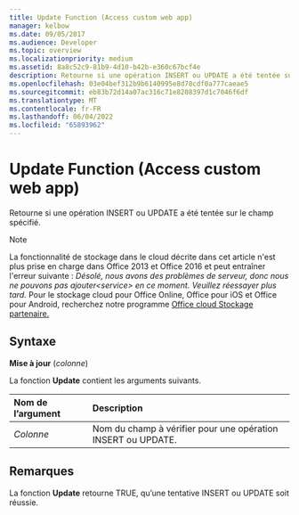 ```yaml
---
title: Update Function (Access custom web app)
manager: kelbow
ms.date: 09/05/2017
ms.audience: Developer
ms.topic: overview
ms.localizationpriority: medium
ms.assetid: 8a8c52c9-81b9-4d10-b42b-e360c67bcf4e
description: Retourne si une opération INSERT ou UPDATE a été tentée sur le champ spécifié.
ms.openlocfilehash: 03e04bef312b9b6140995e8d78cdf0a777caeae5
ms.sourcegitcommit: eb83b72d14a07ac316c71e8208397d1c7046f6df
ms.translationtype: MT
ms.contentlocale: fr-FR
ms.lasthandoff: 06/04/2022
ms.locfileid: "65893962"
---
```

# <a name="update-function-access-custom-web-app"></a>Update Function (Access custom web app)

Retourne si une opération INSERT ou UPDATE a été tentée sur le champ spécifié.
  
> [!NOTE]
> La fonctionnalité de stockage dans le cloud décrite dans cet article n'est plus prise en charge dans Office 2013 et Office 2016 et peut entraîner l'erreur suivante : *Désolé, nous avons des problèmes de serveur, donc nous ne pouvons pas ajouter\<service\> en ce moment. Veuillez réessayer plus tard.*
> Pour le stockage cloud pour Office Online, Office pour iOS et Office pour Android, recherchez notre programme [Office cloud Stockage partenaire.](/microsoft-365/cloud-storage-partner-program/)
  
## <a name="syntax"></a>Syntaxe

 **Mise à jour** (*colonne*)
  
La fonction **Update** contient les arguments suivants.
  
|**Nom de l’argument**|**Description**|
|:-----|:-----|
| *Colonne*  <br/> |Nom du champ à vérifier pour une opération INSERT ou UPDATE. |
   

## <a name="remarks"></a>Remarques

La fonction **Update** retourne TRUE, qu’une tentative INSERT ou UPDATE soit réussie.
  